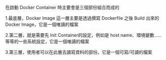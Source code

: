 在啟動 Docker Container 時主要會是三個部份組合而成的

1.最底層，Docker Image 這一層主要是透過撰寫 Dockerfile 之後 Build 出來的 Docker Image，它是一個唯讀的檔案

2.第二層，就是需要先 Init Container的設定，例如是 host name、環境變數……等等的一些系統設定，它是一個唯讀的檔案

3.第三層，使用者可以在此層去讀寫資料的部份。它是一個可寫/可讀的檔案
